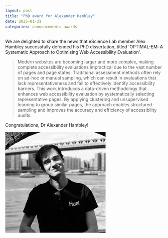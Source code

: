 ```yaml
---
layout: post
title: "PhD award for Alexander Hambley"
date: 2025-01-31
categories: announcements awards
---
```


We are delighted to share the news that eScience Lab member Alex Hambley successfully defended his PhD dissertation, titled 
'OPTIMAL-EM: A Systematic Approach to Optimising Web Accessibility Evaluation'.

> Modern websites are becoming larger and more complex, making complete accessibility evaluations impractical due to the vast number of pages and page states. Traditional assessment methods often rely on ad-hoc or manual sampling, which can result in evaluations that lack representativeness and fail to effectively identify accessibility barriers. This work introduces a data-driven methodology that enhances web accessibility evaluation by systematically selecting representative pages. By applying clustering and unsupervised learning to group similar pages, the approach enables structured sampling and improves the accuracy and efficiency of accessibility audits.

Congratulations, Dr Alexander Hambley!

![Photo of Alex](/images/profiles/alexander-hambley-sm.jpeg)